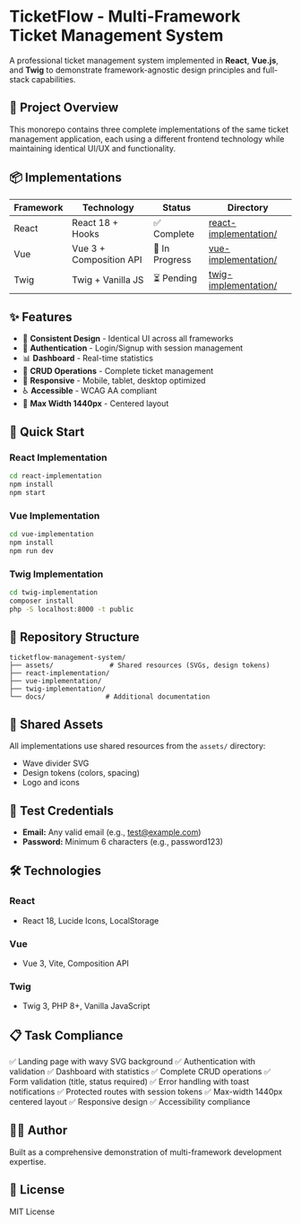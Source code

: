 # TicketFlow - Multi-Framework Ticket Management System

A professional ticket management system implemented in **React**, **Vue.js**, and **Twig** to demonstrate framework-agnostic design principles and full-stack capabilities.

## 🎯 Project Overview

This monorepo contains three complete implementations of the same ticket management application, each using a different frontend technology while maintaining identical UI/UX and functionality.

## 📦 Implementations

| Framework | Technology | Status | Directory |
|-----------|-----------|---------|-----------|
| React | React 18 + Hooks | ✅ Complete | [react-implementation/](./react-implementation/) |
| Vue | Vue 3 + Composition API | 🚧 In Progress | [vue-implementation/](./vue-implementation/) |
| Twig | Twig + Vanilla JS | ⏳ Pending | [twig-implementation/](./twig-implementation/) |

## ✨ Features

- 🎨 **Consistent Design** - Identical UI across all frameworks
- 🔐 **Authentication** - Login/Signup with session management
- 📊 **Dashboard** - Real-time statistics
- 🎫 **CRUD Operations** - Complete ticket management
- 📱 **Responsive** - Mobile, tablet, desktop optimized
- ♿ **Accessible** - WCAG AA compliant
- 🎯 **Max Width 1440px** - Centered layout

## 🚀 Quick Start

### React Implementation
```bash
cd react-implementation
npm install
npm start
```

### Vue Implementation
```bash
cd vue-implementation
npm install
npm run dev
```

### Twig Implementation
```bash
cd twig-implementation
composer install
php -S localhost:8000 -t public
```

## 📁 Repository Structure
```
ticketflow-management-system/
├── assets/              # Shared resources (SVGs, design tokens)
├── react-implementation/
├── vue-implementation/
├── twig-implementation/
└── docs/               # Additional documentation
```

## 🎨 Shared Assets

All implementations use shared resources from the `assets/` directory:
- Wave divider SVG
- Design tokens (colors, spacing)
- Logo and icons

## 🔐 Test Credentials

- **Email:** Any valid email (e.g., test@example.com)
- **Password:** Minimum 6 characters (e.g., password123)

## 🛠️ Technologies

### React
- React 18, Lucide Icons, LocalStorage

### Vue
- Vue 3, Vite, Composition API

### Twig
- Twig 3, PHP 8+, Vanilla JavaScript

## 📋 Task Compliance

✅ Landing page with wavy SVG background
✅ Authentication with validation
✅ Dashboard with statistics
✅ Complete CRUD operations
✅ Form validation (title, status required)
✅ Error handling with toast notifications
✅ Protected routes with session tokens
✅ Max-width 1440px centered layout
✅ Responsive design
✅ Accessibility compliance

## 👨‍💻 Author

Built as a comprehensive demonstration of multi-framework development expertise.

## 📄 License

MIT License
